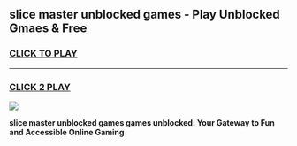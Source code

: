 
## slice master unblocked games - Play Unblocked Gmaes & Free
<h3>
<a href="https://news.freeplayer.one?title=slice_master_unblocked_games&ref=16F">CLICK TO PLAY</a></h3>
<hr>

<h3>
<a href="https://news.freeplayer.one?title=slice_master_unblocked_games&ref=16F">CLICK 2 PLAY</a>
  
</h3>

<a href="https://news.freeplayer.one?title=slice_master_unblocked_games&ref=16F/"><img src="https://clearcache.store/games.png"></a>


**slice master unblocked games games unblocked: Your Gateway to Fun and Accessible Online Gaming**
